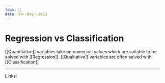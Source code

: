 ```yaml
---
tags: 🌱
date: 04--May--2023
---
```


# Regression vs Classification

[[Quantitative]] variables take on numerical values which are suitable to be solved with  [[Regression]].
[[Qualitative]] variables are often solved with [[Classification]]

---
Links: 